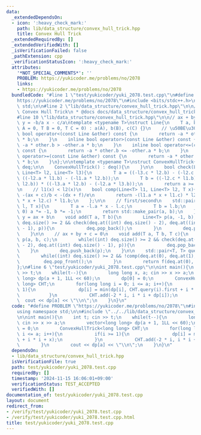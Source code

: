 ```yaml
---
data:
  _extendedDependsOn:
  - icon: ':heavy_check_mark:'
    path: lib/data_structure/convex_hull_trick.hpp
    title: Convex Hull Trick
  _extendedRequiredBy: []
  _extendedVerifiedWith: []
  _isVerificationFailed: false
  _pathExtension: cpp
  _verificationStatusIcon: ':heavy_check_mark:'
  attributes:
    '*NOT_SPECIAL_COMMENTS*': ''
    PROBLEM: https://yukicoder.me/problems/no/2078
    links:
    - https://yukicoder.me/problems/no/2078
  bundledCode: "#line 1 \"test/yukicoder/yuki_2078.test.cpp\"\n#define PROBLEM \"\
    https://yukicoder.me/problems/no/2078\"\n#include <bits/stdc++.h>\nusing namespace\
    \ std;\n\n#line 2 \"lib/data_structure/convex_hull_trick.hpp\"\n\n/**\n * @brief\
    \ Convex Hull Trick\n * @docs docs/data_structure/convex_hull_trick.md\n */\n\n\
    #line 10 \"lib/data_structure/convex_hull_trick.hpp\"\n\n// ax + by + c = 0 ->\
    \ y = -b/a x - c/a\ntemplate <typename T>\nstruct Line{\n    T a, b, c;\n    Line(T\
    \ A = 0, T B = 0, T C = 0) : a(A), b(B), c(C) {}\n    // \u50BE\u304D\n    inline\
    \ bool operator<(const Line &other) const {\n        return -a * other.b < -other.a\
    \ * b;\n    }\n    inline bool operator>(const Line &other) const {\n        return\
    \ -a * other.b > -other.a * b;\n    }\n    inline bool operator<=(const Line &other)\
    \ const {\n        return -a * other.b <= -other.a * b;\n    }\n    inline bool\
    \ operator>=(const Line &other) const {\n        return -a * other.b >= -other.a\
    \ * b;\n    }\n};\n\ntemplate <typename T>\nstruct ConvexHullTrick{\n    std::deque<Line<T>>\
    \ deq;\n\n    ConvexHullTrick() : deq(){\n    }\n\n    bool check(Line<T> l1,\
    \ Line<T> l2, Line<T> l3){\n        T a = ((-l3.c * l2.b) - (-l2.c * l3.b)) *\
    \ ((-l2.a * l1.b) - (-l1.a * l2.b));\n        T b = ((-l2.c * l1.b) - (-l1.c *\
    \ l2.b)) * ((-l3.a * l2.b) - (-l2.a * l3.b));\n        return a >= b;\n    }\n\
    \n    // l1(x) < l2(x)\n    bool comp(Line<T> l1, Line<T> l2, T x){\n        //\
    \ -(ax + c)/b < -(dx + f)/e\n        return -(l1.a * x + l1.c) * l2.b < -(l2.a\
    \ * x + l2.c) * l1.b;\n    };\n\n    // first/second\n    std::pair<T, T> f(Line<T>\
    \ l, T x){\n        T a = -l.a * x - l.c;\n        T b = l.b;\n        if(b <\
    \ 0) a *= -1, b *= -1;\n        return std::make_pair(a, b);\n    };\n\n    //\
    \ y = ax + b\n    void add(T a, T b){\n        Line<T> p(a, -1, b);\n        while((int)\
    \ deq.size() >= 2 && check(deq.at((int) deq.size() - 2), deq.at((int) deq.size()\
    \ - 1), p)){\n            deq.pop_back();\n        }\n        deq.push_back(p);\n\
    \    }\n\n    // ax + by + c = 0\n    void add(T a, T b, T c){\n        Line<T>\
    \ p(a, b, c);\n        while((int) deq.size() >= 2 && check(deq.at((int) deq.size()\
    \ - 2), deq.at((int) deq.size() - 1), p)){\n            deq.pop_back();\n    \
    \    }\n        deq.push_back(p);\n    }\n\n    std::pair<T, T> query(T x){\n\
    \        while((int) deq.size() >= 2 && !comp(deq.at(0), deq.at(1), x)){\n   \
    \         deq.pop_front();\n        }\n        return f(deq.at(0), x);\n    }\n\
    };\n#line 6 \"test/yukicoder/yuki_2078.test.cpp\"\n\nint main(){\n    int t; cin\
    \ >> t;\n    while(t--){\n        long long x, a; cin >> x >> a;\n        vector<long\
    \ long> dp(a + 1, 1LL << 60);\n        dp[0] = 0;\n        ConvexHullTrick<long\
    \ long> CHT;\n        for(long long i = 0; i <= a; i++){\n            if(i >=\
    \ 1){\n                dp[i] = min(dp[i], CHT.query(i).first + i * i + x);\n \
    \           }\n            CHT.add(-2 * i, i * i + dp[i]);\n        }\n      \
    \  cout << dp[a] << \"\\n\";\n    }\n}\n"
  code: "#define PROBLEM \"https://yukicoder.me/problems/no/2078\"\n#include <bits/stdc++.h>\n\
    using namespace std;\n\n#include \"../../lib/data_structure/convex_hull_trick.hpp\"\
    \n\nint main(){\n    int t; cin >> t;\n    while(t--){\n        long long x, a;\
    \ cin >> x >> a;\n        vector<long long> dp(a + 1, 1LL << 60);\n        dp[0]\
    \ = 0;\n        ConvexHullTrick<long long> CHT;\n        for(long long i = 0;\
    \ i <= a; i++){\n            if(i >= 1){\n                dp[i] = min(dp[i], CHT.query(i).first\
    \ + i * i + x);\n            }\n            CHT.add(-2 * i, i * i + dp[i]);\n\
    \        }\n        cout << dp[a] << \"\\n\";\n    }\n}\n"
  dependsOn:
  - lib/data_structure/convex_hull_trick.hpp
  isVerificationFile: true
  path: test/yukicoder/yuki_2078.test.cpp
  requiredBy: []
  timestamp: '2024-11-15 16:06:01+09:00'
  verificationStatus: TEST_ACCEPTED
  verifiedWith: []
documentation_of: test/yukicoder/yuki_2078.test.cpp
layout: document
redirect_from:
- /verify/test/yukicoder/yuki_2078.test.cpp
- /verify/test/yukicoder/yuki_2078.test.cpp.html
title: test/yukicoder/yuki_2078.test.cpp
---
```

